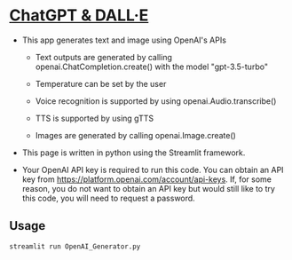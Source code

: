 # [ChatGPT & DALL·E](https://chatgpt-dalle.streamlit.app/)

* This app generates text and image using OpenAI's APIs
  
  - Text outputs are generated by calling openai.ChatCompletion.create() with
    the model "gpt-3.5-turbo"

  - Temperature can be set by the user

  - Voice recognition is supported by using openai.Audio.transcribe()
  
  - TTS is supported by using gTTS

  - Images are generated by calling openai.Image.create()

* This page is written in python using the Streamlit framework.

* Your OpenAI API key is required to run this code. You can obtain an API key
  from https://platform.openai.com/account/api-keys. If, for some reason, you
  do not want to obtain an API key but would still like to try this code,
  you will need to request a password.

## Usage
```python
streamlit run OpenAI_Generator.py
```
